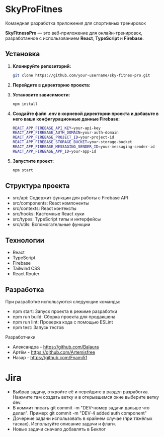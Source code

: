 # SkyProFitnes
Командная разработка приложения для спортивных тренировок

**SkyFitnessPro** — это веб-приложение для онлайн-тренировок, разработанное с использованием **React**, **TypeScript** и **Firebase**.

## Установка

1. **Клонируйте репозиторий:**

   ```bash
   git clone https://github.com/your-username/sky-fitnes-pro.git
   ```

2. **Перейдите в директорию проекта:**
3. **Установите зависимости:**
   ```bash
   npm install
   ```
4. **Создайте файл .env в корневой директории проекта и добавьте в него ваши конфигурационные данные Firebase:**
   ```bash
   REACT_APP_FIREBASE_API_KEY=your-api-key
   REACT_APP_FIREBASE_AUTH_DOMAIN=your-auth-domain
   REACT_APP_FIREBASE_PROJECT_ID=your-project-id
   REACT_APP_FIREBASE_STORAGE_BUCKET=your-storage-bucket
   REACT_APP_FIREBASE_MESSAGING_SENDER_ID=your-messaging-sender-id
   REACT_APP_FIREBASE_APP_ID=your-app-id
   ```
5. **Запустите проект:**
   ```bash
   npm start
   ```

## Структура проекта
- src/api: Содержит функции для работы с Firebase API
- src/components: React компоненты
- src/contexts: React контексты
- src/hooks: Кастомные React хуки
- src/types: TypeScript типы и интерфейсы
- src/utils: Вспомогательные функции

## Технологии
- React
- TypeScript
- Firebase
- Tailwind CSS
- React Router

## Разработка
При разработке используются следующие команды:
- npm start: Запуск проекта в режиме разработки
- npm run build: Сборка проекта для продакшена
- npm run lint: Проверка кода с помощью ESLint
- npm test: Запуск тестов

Разработчики
- Александра - https://github.com/Balaura
- Артём - https://github.com/Artemisfree
- Назар - https://github.com/Fnami51



# Jira
* Выбрав задачу, откройте её и перейдите в раздел разработка. Нажмите там создать ветку и в открывшемся окне выберите ветку dev. 
* В коммит писать git commit -m "DEV-номер задачи дальше что делал". Пример: git commit -m "DEV-4 added auth component"
* Дочерние задачи использовать в крайнем случае (при тяжёлых тасках). Используйте описание задачи и флаги.
* Новые задачи сначало добавлять в Беклог